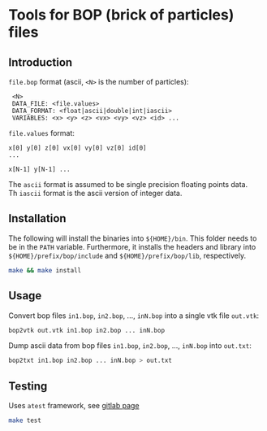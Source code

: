 Tools for BOP (brick of particles) files
========================================

Introduction
------------
`file.bop` format (ascii, `<N>` is the number of particles):

	 <N>
	 DATA_FILE: <file.values>
	 DATA_FORMAT: <float|ascii|double|int|iascii>
	 VARIABLES: <x> <y> <z> <vx> <vy> <vz> <id> ...

`file.values` format:


	x[0] y[0] z[0] vx[0] vy[0] vz[0] id[0]
	...

	x[N-1] y[N-1] ...

The `ascii` format is assumed to be single precision floating points data.  
Th `iascii` format is the ascii version of integer data.

Installation
------------

The following will install the binaries into `${HOME}/bin`. This folder needs to be in the `PATH` variable.
Furthermore, it installs the headers and library into `${HOME}/prefix/bop/include` and `${HOME}/prefix/bop/lib`, respectively.
```sh
make && make install
```

Usage
-----

Convert bop files `in1.bop`, `in2.bop`, ..., `inN.bop` into a single vtk file `out.vtk`:
```sh
bop2vtk out.vtk in1.bop in2.bop ... inN.bop
```

Dump ascii data from bop files `in1.bop`, `in2.bop`, ..., `inN.bop` into `out.txt`:
```sh
bop2txt in1.bop in2.bop ... inN.bop > out.txt
```

Testing
-------
Uses `atest` framework, see [gitlab page](https://gitlab.ethz.ch/mavt-cse/atest)

```sh
make test
```
